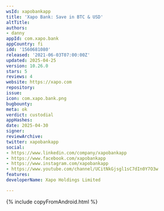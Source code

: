 ```yaml
---
wsId: xapobankapp
title: 'Xapo Bank: Save in BTC & USD'
altTitle: 
authors:
- danny 
appId: com.xapo.bank
appCountry: fi
idd: '1560681080'
released: '2021-06-03T07:00:00Z'
updated: 2025-04-25
version: 10.26.0
stars: 5
reviews: 4
website: https://xapo.com
repository: 
issue: 
icon: com.xapo.bank.png
bugbounty: 
meta: ok
verdict: custodial
appHashes: 
date: 2025-04-30
signer: 
reviewArchive: 
twitter: xapobankapp
social:
- https://www.linkedin.com/company/xapobankapp
- https://www.facebook.com/xapobankapp
- https://www.instagram.com/xapobankapp
- https://www.youtube.com/channel/UCitNkGjsgl1sC7dIn0Y7O3w
features: 
developerName: Xapo Holdings Limited

---
```


{% include copyFromAndroid.html %}